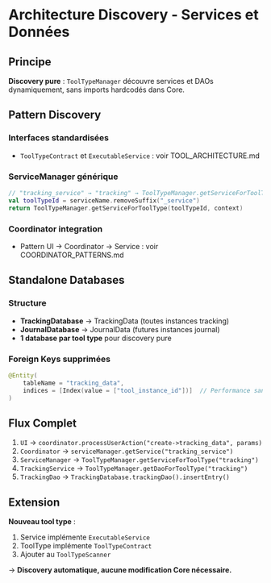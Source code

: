 # Architecture Discovery - Services et Données

## Principe

**Discovery pure** : `ToolTypeManager` découvre services et DAOs dynamiquement, sans imports hardcodés dans Core.

## Pattern Discovery

### Interfaces standardisées
- `ToolTypeContract` et `ExecutableService` : voir TOOL_ARCHITECTURE.md

### ServiceManager générique
```kotlin
// "tracking_service" → "tracking" → ToolTypeManager.getServiceForToolType("tracking", context)
val toolTypeId = serviceName.removeSuffix("_service")
return ToolTypeManager.getServiceForToolType(toolTypeId, context)
```

### Coordinator integration
- Pattern UI → Coordinator → Service : voir COORDINATOR_PATTERNS.md

## Standalone Databases

### Structure
- **TrackingDatabase** → TrackingData (toutes instances tracking)
- **JournalDatabase** → JournalData (futures instances journal)
- **1 database par tool type** pour discovery pure

### Foreign Keys supprimées
```kotlin
@Entity(
    tableName = "tracking_data", 
    indices = [Index(value = ["tool_instance_id"])]  // Performance sans FK
)
```

## Flux Complet

1. `UI` → `coordinator.processUserAction("create->tracking_data", params)`
2. `Coordinator` → `serviceManager.getService("tracking_service")`  
3. `ServiceManager` → `ToolTypeManager.getServiceForToolType("tracking")`
4. `TrackingService` → `ToolTypeManager.getDaoForToolType("tracking")`
5. `TrackingDao` → `TrackingDatabase.trackingDao().insertEntry()`

## Extension

**Nouveau tool type** : 
1. Service implémente `ExecutableService`
2. ToolType implémente `ToolTypeContract` 
3. Ajouter au `ToolTypeScanner`

→ **Discovery automatique, aucune modification Core nécessaire.**